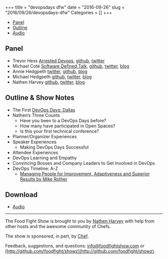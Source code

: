 +++
title = "devopsdays dfw"
date = "2016-09-26"
slug = "2016/09/26/devopsdays-dfw"
Categories = []
+++

* [Panel](http://foodfightshow.org/2016/09/devopsdays-dfw.html#panel)
* [Outline](http://foodfightshow.org/2016/09/devopsdays-dfw.html#outline)
* [Audio](http://traffic.libsyn.com/foodfight/foodfight-102-devopsdays-dfw.mp3)

<!-- more -->

Panel<a name="panel"></a>
-----
* Trevor Hess [Arrested Devops](https://www.arresteddevops.com/), [github](https://github.com/trevorghess), [twitter](https://twitter.com/trevorghess)
* Michael Coté [Software Defined Talk](https://cote.io/tag/sdt/), [github](https://github.com/cote), [twitter](https://twitter.com/cote), [blog](https://cote.io/)
* Annie Hedgpeth [twitter](https://twitter.com/anniehedgie), [github](https://github.com/anniehedgpeth), [blog](http://www.anniehedgie.com/)
* Michael Hedgpeth [github](https://github.com/mhedgpeth), [twitter](https://github.com/mhedgpeth), [blog](http://hedge-ops.com/)
* Nathen Harvey [github](http://github.com/nathenharvey), [twitter](http://twitter.com/nathenharvey), [blog](http://nathenharvey.com)

Outline & Show Notes<a name="outline"></a>
-------

* The First [DevOps Days: Dallas](https://www.devopsdays.org/events/2016-dallas/welcome/)
* Nathen’s Three Counts
  * Have you been to a DevOps Days before?
  * How many have participated in Open Spaces?
  * Is this your first technical conference?
* Planner/Organizer Experiences
* Speaker Experiences
  * Making DevOps Days Successful
* Attendee Experiences
* DevOps Learning and Empathy
* Convincing Bosses and Company Leaders to Get Involved in DevOps
* DevOps Timeline: A-Z
  * [Managing People for Improvement, Adaptiveness and Superior Results by Mike Rother](https://www.amazon.com/Toyota-Kata-Managing-Improvement-Adaptiveness/dp/0071635238)


Download
--------
* [Audio](http://traffic.libsyn.com/foodfight/foodfight-102-devopsdays-dfw.mp3)

<hr />

The Food Fight Show is brought to you by [Nathen Harvey](https://twitter.com/nathenharvey) with help from other hosts and the awesome community of Chefs.

The show is sponsored, in part, by [Chef](http://www.chef.io).

Feedback, suggestions, and questions:  [info@foodfightshow.com](mailto:info@foodfightshow.com) or  [http://github.com/foodfight/showz](http://github.com/foodfight/showz).

